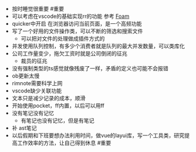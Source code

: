 - 按时睡觉很重要 #重要
- 可以考虑在vscode的基础实现rr的功能 参考 [Foam](https://foambubble.github.io/foam/)
- quicker中开启 在浏览器访问当前页面，是一个高频功能
- 写了一个好用的文件操作类，可以不断的筛选和搜索文件
  - 可以把对文件的处理做成插件方式的
- 并发使用队列控制，有多少个消费者就是队列的最大并发数量，可以类库化
- 公司工作量变少，拖欠工资时就是公司倒闭的征兆
  - 裁员的征兆
- 没有强制类型的ts感觉就像残废了一样，矛盾的定义也可能不会报错
- ob更新太慢
- rimnote需要科学上网
- vscode缺少关联功能
- 文本只是减少记录的成本，顺滑
- 开始使用pocket，ff内置，以后可以用ff
- 没有笔记没有记忆
  - 有笔记也没有记忆，但是有笔记
- 补 ast笔记
- 以后假期和下班要想办法利用时间，做vue的layui库，写一个工具类，研究提高工作效率的方法，让自己得到休息 #重要

